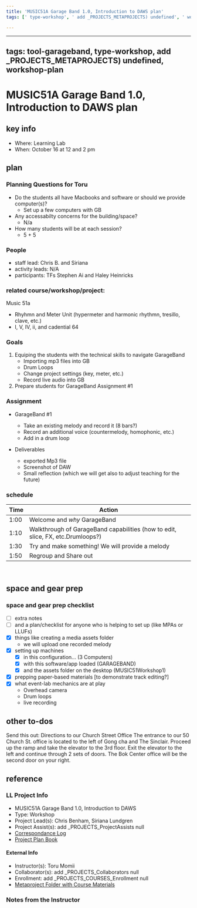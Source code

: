 ```yaml
---
title: 'MUSIC51A Garage Band 1.0, Introduction to DAWS plan'
tags: [' type-workshop', ' add _PROJECTS_METAPROJECTS) undefined', ' workshop-plan', tool-garageband]

---
```


---
tags: tool-garageband, type-workshop, add _PROJECTS_METAPROJECTS) undefined, workshop-plan
---


# MUSIC51A Garage Band 1.0, Introduction to DAWS plan

## key info
- Where: Learning Lab
- When: October 16 at 12 and 2 pm

## plan

### Planning Questions for Toru
- Do the students all have Macbooks and software or should we provide computer(s)?
    - Set up a few computers with GB
- Any accessabilty concerns for the building/space?
    - N/a
- How many students will be at each session?
    - 5 + 5
### People
* staff lead: Chris B. and Siriana
* activity leads: N/A
* participants: TFs Stephen Ai and Haley Heinricks
### related course/workshop/project:
Music 51a
- Rhyhmn and Meter Unit (hypermeter and harmonic rhythmn, tresillo, clave, etc.)
- I, V, IV, ii, and cadential 64
### Goals
1. Equiping the students with the technical skills to navigate GarageBand
    - Importing mp3 files into GB
    - Drum Loops 
    - Change project settings (key, meter, etc.)
    - Record live audio into GB
3. Prepare students for GarageBand Assignment #1 
        
### Assignment
- GarageBand #1
    - Take an existing melody and record it (8 bars?)
    - Record an additional voice (countermelody, homophonic, etc.)
    - Add in a drum loop

- Deliverables
    - exported Mp3 file
    - Screenshot of DAW
    - Small reflection (which we will get also to adjust teaching for the future)

### schedule

| Time | Action |  
| -------- | -------- | 
| 1:00     |  Welcome and *why* GarageBand    | 
| 1:10    |  Walkthrough of GarageBand capabilities (how to edit, slice, FX, etc.Drumloops?)   | 
| 1:30    |  Try and make something! We will provide a melody  | 
| 1:50     |  Regroup and Share out   |  
 
## space and gear prep

### space and gear prep checklist
- [ ] extra notes
- [ ] and a plan/checklist for anyone who is helping to set up (like MPAs or LLUFs)
- [x] things like creating a media assets folder
    - we will upload one recorded melody
- [x] setting up machines 
    - [x] in this configuration... (3 Computers)
    - [x] with this software/app loaded (GARAGEBAND)
    - [x] and the assets folder on the desktop (MUSIC51Workshop1)
- [x] prepping paper-based materials [to demonstrate track editing?]
- [x] what event-lab mechanics are at play 
    - Overhead camera
    - Drum loops
    - live recording

## other to-dos
Send this out: 
Directions to our Church Street Office
The entrance to our 50 Church St. office is located to the left of Gong cha and The Sinclair. Proceed up the ramp and take the elevator to the 3rd floor. Exit the elevator to the left and continue through 2 sets of doors. The Bok Center office will be the second door on your right.
## reference
### LL Project Info
* MUSIC51A Garage Band 1.0, Introduction to DAWS
* Type: Workshop
* Project Lead(s): Chris Benham, Siriana Lundgren
* Project Assist(s): add _PROJECTS_ProjectAssists null
* [Correspondance Log](https://drive.google.com/drive/folders/1VNXIyfDl-IiJjhTJZ-Xo8q9Ioc743kJG?usp=drive_link)
* [Project Plan Book](https://hackmd.io/@ll-23-24/rJ8e6gBA3)

#### External Info
* Instructor(s): Toru Momii
* Collaborator(s): add _PROJECTS_Collaborators null
* Enrollment: add _PROJECTS_COURSES_Enrollment null
* [Metaproject Folder with Course Materials](https://drive.google.com/drive/folders/1lBZh3kWbzpU19nSVZJFhIXgBxihmtaWr)
### Notes from the Instructor

